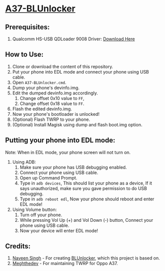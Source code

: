 # [A37-BLUnlocker](https://github.com/Andri-K/A37-BLUnlocker "A37-BLUnlocker")
## Prerequisites:
1. Qualcomm HS-USB QDLoader 9008 Driver: [Download Here](https://qdloader9008.com/ "Download Here")
## How to Use:
1. Clone or download the content of this repository.
2. Put your phone into EDL mode and connect your phone using USB cable.
3. Open `A37-BLUnlocker.cmd`.
4. Dump your phone's devinfo.img.
5. Edit the dumped devinfo.img accordingly.
	1. Change offset 0x10 value to `FF`,
	2. Change offset 0x18 value to `FF`.
6. Flash the edited devinfo.img.
7. Now your phone's bootloader is unlocked!
8. (Optional) Flash TWRP to your phone.
9. (Optional) Install Magisk using dump and flash boot.img option.
## Putting your phone into EDL mode:
Note: When in EDL mode, your phone screen will not turn on.
1. Using ADB:
	1. Make sure your phone has USB debugging enabled.
	2. Connect your phone using USB cable.
	3. Open up Command Prompt.
	4. Type in `adb devices`, This should list your phone as a device, If it says unauthorized, make sure you gave permission to do USB debugging.
	5. Type in `adb reboot edl`, Now your phone should reboot and enter EDL mode!
2. Using Volume button:
	1. Turn off your phone.
	2. While pressing Vol Up (+) and Vol Down (-) button, Connect your phone using USB cable.
	3. Now your device will enter EDL mode!
	
## Credits:
1. [Naveen Singh](https://github.com/naveensingh "Naveen Singh's Github profile") - For creating [BLUnlocker](https://github.com/naveensingh/BLUnlocker "BLUnlocker"), which this project is based on.
2. [Meghthedev](https://github.com/Meghthedev "Meghthedev's Github profile") - For maintaining TWRP for Oppo A37.
